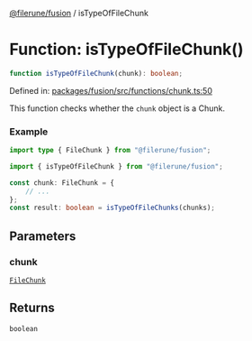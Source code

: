 [@filerune/fusion](../README.md) / isTypeOfFileChunk

# Function: isTypeOfFileChunk()

```ts
function isTypeOfFileChunk(chunk): boolean;
```

Defined in: [packages/fusion/src/functions/chunk.ts:50](https://github.com/filerune/javascript/blob/e35128d5deea4a3f64742db5fcfda1a7f8c2cb71/packages/fusion/src/functions/chunk.ts#L50)

This function checks whether the `chunk` object is a Chunk.

### Example

```ts
import type { FileChunk } from "@filerune/fusion";

import { isTypeOfFileChunk } from "@filerune/fusion";

const chunk: FileChunk = {
    // ...
};
const result: boolean = isTypeOfFileChunks(chunks);
```

## Parameters

### chunk

[`FileChunk`](../type-aliases/FileChunk.md)

## Returns

`boolean`
